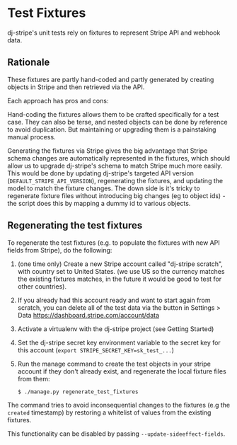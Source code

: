 # Test Fixtures

dj-stripe's unit tests rely on fixtures to represent Stripe API and
webhook data.

## Rationale

These fixtures are partly hand-coded and partly generated by creating
objects in Stripe and then retrieved via the API.

Each approach has pros and cons:

Hand-coding the fixtures allows them to be crafted specifically for a
test case. They can also be terse, and nested objects can be done by
reference to avoid duplication. But maintaining or upgrading them is a
painstaking manual process.

Generating the fixtures via Stripe gives the big advantage that Stripe
schema changes are automatically represented in the fixtures, which
should allow us to upgrade dj-stripe's schema to match Stripe much more
easily. This would be done by updating dj-stripe's targeted API version
(`DEFAULT_STRIPE_API_VERSION`),
regenerating the fixtures, and updating the model to match the fixture
changes. The down side is it's tricky to regenerate fixture files
without introducing big changes (eg to object ids) - the script does
this by mapping a dummy id to various objects.

## Regenerating the test fixtures

To regenerate the test fixtures (e.g. to populate the fixtures with new
API fields from Stripe), do the following:

1.  (one time only) Create a new Stripe account called "dj-stripe
    scratch", with country set to United States. (we use US so the
    currency matches the existing fixtures matches, in the future it
    would be good to test for other countries).

2.  If you already had this account ready and want to start again from
    scratch, you can delete all of the test data via the button in
    Settings &gt; Data https://dashboard.stripe.com/account/data

3.  Activate a virtualenv with the dj-stripe project (see Getting
    Started)

4.  Set the dj-stripe secret key environment variable to the secret key
    for this account (`export STRIPE_SECRET_KEY=sk_test_...`)

5.  Run the manage command to create the test objects in your stripe
    account if they don't already exist, and regenerate the local
    fixture files from them:

        $ ./manage.py regenerate_test_fixtures

The command tries to avoid inconsequential changes to the fixtures (e.g
the `created` timestamp) by restoring a
whitelist of values from the existing fixtures.

This functionality can be disabled by passing `--update-sideeffect-fields`.

